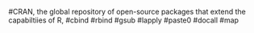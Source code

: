 #CRAN, the global repository of open-source packages that extend the capabiltiies of R,
#cbind #rbind
#gsub
#lapply
#paste0
#docall
#map
